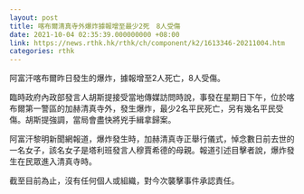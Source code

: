 ```yaml
---
layout: post
title: 喀布爾清真寺外爆炸據報增至最少2死　8人受傷
date: 2021-10-04 02:35:39.000000000 +08:00
link: https://news.rthk.hk/rthk/ch/component/k2/1613346-20211004.htm
categories: rthk
---
```


阿富汗喀布爾昨日發生的爆炸，據報增至2人死亡，8人受傷。

臨時政府內政部發言人胡斯提接受當地傳媒訪問時說，事發在星期日下午，位於喀布爾第一警區的加赫清真寺外，發生爆炸，最少2名平民死亡，另有幾名平民受傷。胡斯提強調，當局會盡快將兇手緝拿歸案。

阿富汗黎明新聞網報道，爆炸發生時，加赫清真寺正舉行儀式，悼念數日前去世的一名女子，該名女子是塔利班發言人穆賈希德的母親。報道引述目擊者說，爆炸發生在民眾進入清真寺時。

截至目前為止，沒有任何個人或組織，對今次襲擊事件承認責任。

